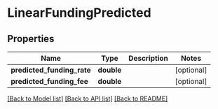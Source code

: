 # LinearFundingPredicted

## Properties
Name | Type | Description | Notes
------------ | ------------- | ------------- | -------------
**predicted_funding_rate** | **double** |  | [optional] 
**predicted_funding_fee** | **double** |  | [optional] 

[[Back to Model list]](../README.md#documentation-for-models) [[Back to API list]](../README.md#documentation-for-api-endpoints) [[Back to README]](../README.md)


